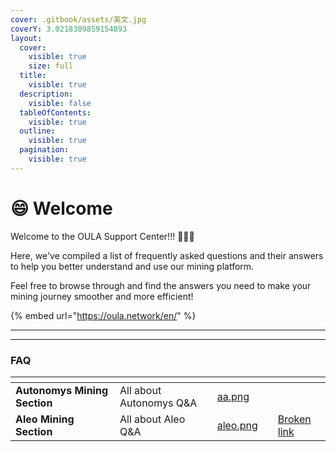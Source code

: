 ```yaml
---
cover: .gitbook/assets/英文.jpg
coverY: 3.0218309859154893
layout:
  cover:
    visible: true
    size: full
  title:
    visible: true
  description:
    visible: false
  tableOfContents:
    visible: true
  outline:
    visible: true
  pagination:
    visible: true
---
```


# 😄 Welcome

Welcome to the OULA Support Center!!! :clap::clap::clap:

Here, we've compiled a list of frequently asked questions and their answers to help you better understand and use our mining platform.&#x20;

Feel free to browse through and find the answers you need to make your mining journey smoother and more efficient!&#x20;

{% embed url="https://oula.network/en/" %}

***

***

### FAQ

<table data-view="cards"><thead><tr><th></th><th></th><th data-hidden data-card-cover data-type="files"></th><th data-hidden></th><th data-hidden data-card-target data-type="content-ref"></th></tr></thead><tbody><tr><td><strong>Autonomys Mining Section</strong></td><td>All about Autonomys Q&#x26;A</td><td><a href=".gitbook/assets/aa.png">aa.png</a></td><td></td><td></td></tr><tr><td><strong>Aleo Mining Section</strong></td><td>All about Aleo Q&#x26;A</td><td><a href=".gitbook/assets/aleo.png">aleo.png</a></td><td></td><td><a href="broken-reference">Broken link</a></td></tr></tbody></table>

